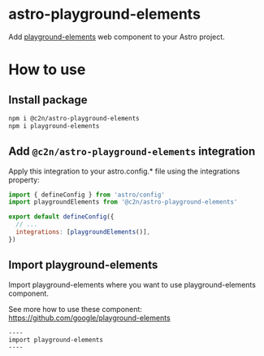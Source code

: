 # astro-playground-elements

Add [playground-elements](https://github.com/google/playground-elements) web component to your Astro project.

# How to use

## Install package

```sh
npm i @c2n/astro-playground-elements
npm i playground-elements
```

## Add `@c2n/astro-playground-elements` integration

Apply this integration to your astro.config.\* file using the integrations property:

```js
import { defineConfig } from 'astro/config'
import playgroundElements from '@c2n/astro-playground-elements'

export default defineConfig({
  // ...
  integrations: [playgroundElements()],
})
```

## Import playground-elements

Import playground-elements where you want to use playground-elements component.

See more how to use these component: https://github.com/google/playground-elements

```
----
import playground-elements
----


```
